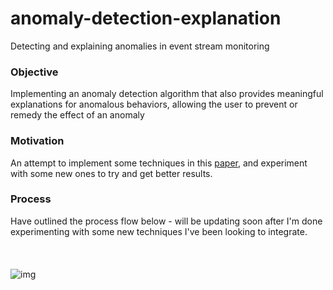 # anomaly-detection-explanation
Detecting and explaining anomalies in event stream monitoring
### Objective 
Implementing an anomaly detection algorithm that also provides meaningful explanations for anomalous behaviors, allowing the user to prevent or remedy the effect of an anomaly
### Motivation
An attempt to implement some techniques in this [paper](https://people.cs.umass.edu/~ameli/papers/EDBT2017.pdf), and experiment with some new ones to try and get better results.
### Process
Have outlined the process flow below - will be updating soon after I'm done experimenting with some new techniques I've been looking to integrate.<br/><br/><br/><br/>  ![img](https://i.ibb.co/P1m7JgC/ano-det-flow.png)
